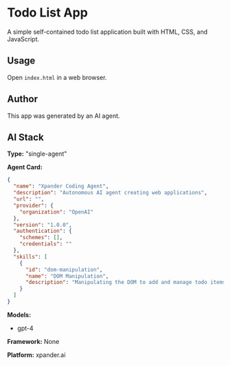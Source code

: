 # Todo List App

A simple self-contained todo list application built with HTML, CSS, and JavaScript.

## Usage

Open `index.html` in a web browser.

## Author

This app was generated by an AI agent.

## AI Stack

**Type:** "single-agent"

**Agent Card:**
```json
{
  "name": "Xpander Coding Agent",
  "description": "Autonomous AI agent creating web applications",
  "url": "",
  "provider": {
    "organization": "OpenAI"
  },
  "version": "1.0.0",
  "authentication": {
    "schemes": [],
    "credentials": ""
  },
  "skills": [
    {
      "id": "dom-manipulation",
      "name": "DOM Manipulation",
      "description": "Manipulating the DOM to add and manage todo items"
    }
  ]
}
```

**Models:**
- gpt-4

**Framework:** None

**Platform:** xpander.ai